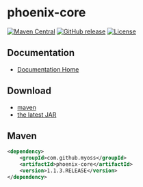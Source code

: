 # phoenix-core

[![Maven Central](https://img.shields.io/maven-central/v/com.github.myoss/phoenix-core.svg)](https://maven-badges.herokuapp.com/maven-central/com.github.myoss/phoenix-core/)
[![GitHub release](https://img.shields.io/github/release/myoss-cloud/phoenix-core.svg)](https://github.com/myoss-cloud/phoenix-core/releases)
[![License](https://img.shields.io/badge/license-Apache%202-4EB1BA.svg)](https://www.apache.org/licenses/LICENSE-2.0.html)

## Documentation

- [Documentation Home](https://github.com/myoss-cloud/phoenix-core/wiki)

## Download

- [maven][1]
- [the latest JAR][2]  

[1]: http://repo1.maven.org/maven2/com/github/myoss/phoenix-core/  
[2]: https://search.maven.org/remote_content?g=com.github.myoss&a=phoenix-core&v=LATEST

## Maven

```xml
<dependency>
    <groupId>com.github.myoss</groupId>
    <artifactId>phoenix-core</artifactId>
    <version>1.1.3.RELEASE</version>
</dependency>
```
